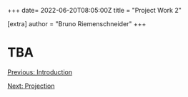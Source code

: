 +++
date= 2022-06-20T08:05:00Z
title = "Project Work 2"

[extra]
author = "Bruno Riemenschneider"
+++

# TBA 

[Previous: Introduction](../introduction) 

[Next: Projection](../projection)
